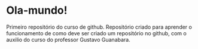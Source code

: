 # Ola-mundo!
 Primeiro repositório do curso de github.
 Repositório criado para aprender o funcionamento de como deve ser criado um repositório no github, com o auxilio do curso do professor Gustavo Guanabara.

